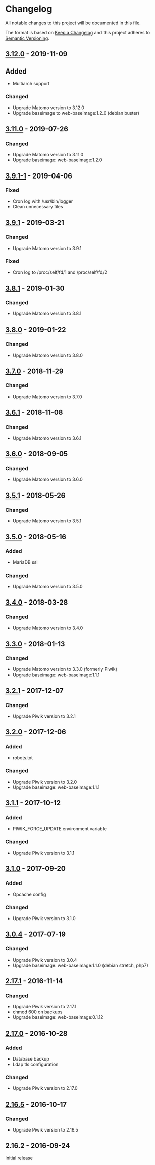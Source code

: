 # Changelog
All notable changes to this project will be documented in this file.

The format is based on [Keep a Changelog](http://keepachangelog.com/en/1.0.0/)
and this project adheres to [Semantic Versioning](http://semver.org/spec/v2.0.0.html).

## [3.12.0] - 2019-11-09
## Added
  - Multiarch support

### Changed
  - Upgrade Matomo version to 3.12.0
  - Upgrade baseimage to web-baseimage:1.2.0 (debian buster)

## [3.11.0] - 2019-07-26
### Changed
  - Upgrade Matomo version to 3.11.0
  - Upgrade baseimage: web-baseimage:1.2.0

## [3.9.1-1] - 2019-04-06
### Fixed
  - Cron log with /usr/bin/logger
  - Clean unnecessary files

## [3.9.1] - 2019-03-21
### Changed
  - Upgrade Matomo version to 3.9.1

### Fixed
  - Cron log to /proc/self/fd/1 and /proc/self/fd/2

## [3.8.1] - 2019-01-30
### Changed
  - Upgrade Matomo version to 3.8.1

## [3.8.0] - 2019-01-22
### Changed
  - Upgrade Matomo version to 3.8.0

## [3.7.0] - 2018-11-29
### Changed
  - Upgrade Matomo version to 3.7.0

## [3.6.1] - 2018-11-08
### Changed
  - Upgrade Matomo version to 3.6.1

## [3.6.0] - 2018-09-05
### Changed
  - Upgrade Matomo version to 3.6.0

## [3.5.1] - 2018-05-26
### Changed
  - Upgrade Matomo version to 3.5.1

## [3.5.0] - 2018-05-16
### Added
  - MariaDB ssl

### Changed
  - Upgrade Matomo version to 3.5.0

## [3.4.0] - 2018-03-28
### Changed
  - Upgrade Matomo version to 3.4.0

## [3.3.0] - 2018-01-13
### Changed
  - Upgrade Matomo version to 3.3.0 (formerly Piwik)
  - Upgrade baseimage: web-baseimage:1.1.1

## [3.2.1] - 2017-12-07
### Changed
  - Upgrade Piwik version to 3.2.1

## [3.2.0] - 2017-12-06
### Added
  - robots.txt
### Changed
  - Upgrade Piwik version to 3.2.0
  - Upgrade baseimage: web-baseimage:1.1.1

## [3.1.1] - 2017-10-12
### Added
  - PIWIK_FORCE_UPDATE environment variable

### Changed
  - Upgrade Piwik version to 3.1.1

## [3.1.0] - 2017-09-20
### Added
  - Opcache config
### Changed
  - Upgrade Piwik version to 3.1.0

## [3.0.4] - 2017-07-19
### Changed
  - Upgrade Piwik version to 3.0.4
  - Upgrade baseimage: web-baseimage:1.1.0 (debian stretch, php7)

## [2.17.1] - 2016-11-14
### Changed
  - Upgrade Piwik version to 2.17.1
  - chmod 600 on backups
  - Upgrade baseimage: web-baseimage:0.1.12

## [2.17.0] - 2016-10-28
### Added
  - Database backup
  - Ldap tls configuration
### Changed
  - Upgrade Piwik version to 2.17.0

## [2.16.5] - 2016-10-17
### Changed
  - Upgrade Piwik version to 2.16.5

## 2.16.2 - 2016-09-24
Initial release

[3.12.0]: https://github.com/osixia/docker-matomo/compare/v3.11.0...v3.12.0
[3.11.0]: https://github.com/osixia/docker-matomo/compare/v3.9.1-1...v3.11.0
[3.9.1-1]: https://github.com/osixia/docker-matomo/compare/v3.9.1...v3.9.1-1
[3.9.1]: https://github.com/osixia/docker-matomo/compare/v3.8.1...v3.9.1
[3.8.1]: https://github.com/osixia/docker-matomo/compare/v3.8.0...v3.8.1
[3.8.0]: https://github.com/osixia/docker-matomo/compare/v3.7.0...v3.8.0
[3.7.0]: https://github.com/osixia/docker-matomo/compare/v3.6.1...v3.7.0
[3.6.1]: https://github.com/osixia/docker-matomo/compare/v3.6.0...v3.6.1
[3.6.0]: https://github.com/osixia/docker-matomo/compare/v3.5.1...v3.6.0
[3.5.1]: https://github.com/osixia/docker-matomo/compare/v3.5.0...v3.5.1
[3.5.0]: https://github.com/osixia/docker-matomo/compare/v3.4.0...v3.5.0
[3.4.0]: https://github.com/osixia/docker-matomo/compare/v3.3.0...v3.4.0
[3.3.0]: https://github.com/osixia/docker-matomo/compare/v3.2.1...v3.3.0
[3.2.1]: https://github.com/osixia/docker-matomo/compare/v3.2.0...v3.2.1
[3.2.0]: https://github.com/osixia/docker-matomo/compare/v3.1.1...v3.2.0
[3.1.1]: https://github.com/osixia/docker-matomo/compare/v3.1.0...v3.1.1
[3.1.0]: https://github.com/osixia/docker-matomo/compare/v3.0.4...v3.1.0
[3.0.4]: https://github.com/osixia/docker-matomo/compare/v2.17.1...v3.0.4
[2.17.1]: https://github.com/osixia/docker-matomo/compare/v2.17.0...v2.17.1
[2.17.0]: https://github.com/osixia/docker-matomo/compare/v2.16.5...v2.17.0
[2.16.5]: https://github.com/osixia/docker-matomo/compare/v2.16.2...v2.16.5
